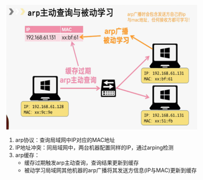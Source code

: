 ![arp](../img/arp.png)

1. arp协议：查询局域网中IP对应的MAC地址
2. IP地址冲突：同局域网中，两台机器配置同样的IP，通过arping检测
3. arp缓存：
    - 缓存过期触发arp主动查询，查询结果更新到缓存
    - 被动学习局域网其他机器的arp广播将其发送方信息(IP与MAC)更新到缓存